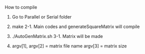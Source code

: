 How to compile

1. Go to Parallel or Serial folder
2. make
	2-1. Main codes and generateSquareMatrix will compile
3.  ./AutoGenMatrix.sh
	3-1. Matrix will be made

4. argv[1], argv[2] = matrix file name
   argv[3] = matrix size